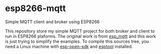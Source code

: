 # esp8266-mqtt
Simple MQTT client and broker using ESP8266

This repository store my simple MQTT project for both broker and client to run in ESP8266 plaforms.
The original work is from [esp_mqtt](https://github.com/martin-ger/esp_mqtt) and this work is just trying to simplify the examples.
To compile this sources tree, you need a Linux machine with [esp-open-sdk](https://github.com/pfalcon/esp-open-sdk) and [esptool](https://github.com/espressif/esptool) installed.
